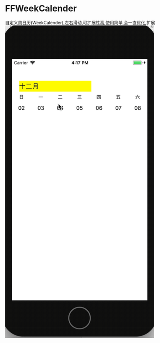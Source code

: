 # FFWeekCalender
自定义周日历(WeekCalender),左右滑动,可扩展性高,使用简单,会一直优化,扩展
![演示图](https://github.com/fengzifeng/FFWeekCalender/blob/master/FFWeekCalender/weekCalender.gif)

